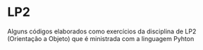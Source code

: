 # LP2
Alguns códigos elaborados como exercícios da disciplina de LP2 (Orientação a Objeto) que é ministrada com a linguagem Pyhton
